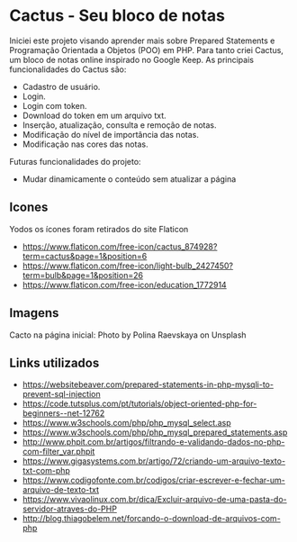 # Cactus - Seu bloco de notas
Iniciei este projeto visando aprender mais sobre Prepared Statements e Programação Orientada a Objetos (POO) em PHP. Para tanto criei Cactus, um bloco de notas online inspirado no Google Keep.
As principais funcionalidades do Cactus são: 
- Cadastro de usuário.
- Login.
- Login com token.
- Download do token em um arquivo txt.
- Inserção, atualização, consulta e remoção de notas.
- Modificação do nível de importância das notas.
- Modificação nas cores das notas.

Futuras funcionalidades do projeto:
- Mudar dinamicamente o conteúdo sem atualizar a página


## Icones
Yodos os ícones foram retirados do site Flaticon 
- https://www.flaticon.com/free-icon/cactus_874928?term=cactus&page=1&position=6
- https://www.flaticon.com/free-icon/light-bulb_2427450?term=bulb&page=1&position=26
- https://www.flaticon.com/free-icon/education_1772914

## Imagens
Cacto na página inicial: Photo by Polina Raevskaya on Unsplash


## Links utilizados
- https://websitebeaver.com/prepared-statements-in-php-mysqli-to-prevent-sql-injection
- https://code.tutsplus.com/pt/tutorials/object-oriented-php-for-beginners--net-12762
- https://www.w3schools.com/php/php_mysql_select.asp
- https://www.w3schools.com/php/php_mysql_prepared_statements.asp
- http://www.phpit.com.br/artigos/filtrando-e-validando-dados-no-php-com-filter_var.phpit
- https://www.gigasystems.com.br/artigo/72/criando-um-arquivo-texto-txt-com-php
- https://www.codigofonte.com.br/codigos/criar-escrever-e-fechar-um-arquivo-de-texto-txt
- https://www.vivaolinux.com.br/dica/Excluir-arquivo-de-uma-pasta-do-servidor-atraves-do-PHP
- http://blog.thiagobelem.net/forcando-o-download-de-arquivos-com-php